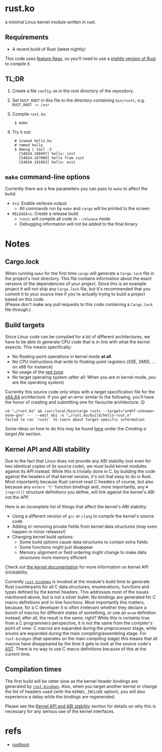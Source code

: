 # rust.ko

a minimal Linux kernel module written in rust.

## Requirements

 - A recent build of Rust (latest nightly)

This code uses [feature flags](http://blog.rust-lang.org/2014/10/30/Stability.html#the-plan), so
you'll need to use a [nightly version of Rust](http://doc.rust-lang.org/book/nightly-rust.html)
to compile it.

## TL;DR

1. Create a file `config.mk` in the root directory of the repository.
2. Set `RUST_ROOT` in this file to the directory containing `bin/rustc`, e.g. `RUST_ROOT := /usr`
3. Compile `rust.ko`:

        $ make

4. Try it out:

        # insmod hello.ko
        # rmmod hello
        $ dmesg | tail -3
          [54024.186997] hello: init
          [54024.187000] hello from rust
          [54024.191963] hello: exit

## `make` command-line options

Currently there are a few parameters you can pass to `make` to affect the build:

 * `V=1`: Enable verbose output
   - All commands run by `make` and `cargo` will be printed to the screen
 * `RELEASE=1`: Create a release build
   - `rustc` will compile all code in `--release` mode
   - Debugging information will not be added to the final binary

# Notes

## Cargo.lock

When running `make` for the first time `cargo` will generate a `Cargo.lock` file in the project's
root directory. This file contains information about the exact versions of the dependencies of
your project. Since this is an example project it will not ship any `Cargo.lock` file, but it's
recommended that you commit it to your source tree if you're actually trying to build a project
based on this code.<br />
(Please don't make any pull requests to this code containing a `Cargo.lock` file through.)

## Build targets

Since Linux code can be compiled for a lot of different architectures, we have to be able to
generate CPU code that is in line with what the kernel expects. This means specifically:

 * No floating-point operations in kernel mode **at all**
 * No CPU instructions that write to floating-point registers (*SSE*, *SMID*, … on x86 for instance)
 * No usage of the [red zone](https://en.wikipedia.org/wiki/Red_zone_%28computing%29)
 * No target operating system (after all: When you are in kernel mode, *you* are the operating system)

Currently this source code only ships with a target specification file for the
[x64_64](x86_64-unknown-none-gnu.json) architecture. If you get an error similar to the following,
you'll have the honor of creating and submitting one for favourite architecture: :wink:

	cd "…/rust.ko" && /usr/local/bin/cargo rustc --target="armhf-unknown-none-gnu" --  --emit obj -o "…/rust.ko/build/hello-rust.o"
	failed to run `rustc` to learn about target-specific information

Some ideas on how to do this may be found
[here](http://www.randomhacks.net/2015/11/11/bare-metal-rust-custom-target-kernel-space/) under the
*Creating a target file* section.

## Kernel API and ABI stability

Due to the fact that Linux does not provide any ABI stability (not even for two identical copies of
its source code), we must build kernel modules against its A*P*I instead. While this is trivially
done in C, by building the code against the headers of that kernel version, it's not that easy to
do in Rust. Most importantly because Rust cannot read C headers of course, but also because any
`extern "C"` function bindings and, more importantly, any `#[repr(C)]` structure definitions you
define, will link against the kernel's *ABI* not the *API*!

Here is an incomplete list of things that affect the kernel's ABI stability:

 - Using a different version of `gcc` or `clang` to compile the kernel's source code
 - Adding or removing private fields from kernel data structures (may even happen in minor releases!)
 - Changing kernel build options:
    * Some build options cause data structures to contain extra fields
    * Some functions might just disappear
    * Memory alignment or field ordering might change to make data structures more memory efficient

Check out [the kernel documentation](https://git.kernel.org/pub/scm/linux/kernel/git/torvalds/linux.git/tree/Documentation/process/stable-api-nonsense.rst)
for more information on kernel API (in)stability.

Currently [`rust-bindgen`](https://github.com/rust-lang/rust-bindgen) is invoked at the module's build
time to generate Rust counterparts for all C data structures, enumerations, functions and types
defined by the kernel headers. This addresses most of the issues mentioned above, but is not a
silver bullet: No bindings are generated for C macro definitions and in-line functions. Most
importantly this matters, because, for a C developer it is often irrelevant whether they declare a
bunch of macros for different states of something, or use an `enum` definition instead; after all,
the result is the same, right? While this is certainly true from a C programmers perspective, it is
not the same from the compiler's point of view: C macros are expanded during the preprocessor stage,
while enums are expanded during the main compiling/assembling stage. For `rust-bindgen` (that
operates on the main compiling stage) this means that all macros have disappeared by the time it
gets to look at the source code's [AST](https://en.wikipedia.org/wiki/Abstract_syntax_tree). There
is no way to use C macro definitions because of this at the current time.

## Compilation times

The first build will be ratter slow as the kernel header bindings are generated by
[`rust-bindgen`](https://github.com/rust-lang/rust-bindgen). Also, when you target another kernel or
change the list of headers used (with the `KERNEL_INCLUDE` option), you will also experience a delay
while the bindings are regenerated.

Please see the [Kernel API and ABI stability](#kernel-api-and-abi-stability) section for details on
why this is necessary for any serious use of the kernel interfaces.


# refs
 - [rustboot](https://github.com/charliesome/rustboot.git)
